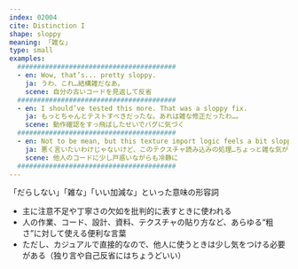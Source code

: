 ```yaml
---
index: 02004
cite: Distinction I
shape: sloppy
meaning: 「雑な」
type: small
examples:
  ########################################
  - en: Wow, that’s... pretty sloppy.
    ja: うわ、これ…結構雑だなあ。
    scene: 自分の古いコードを見返して反省
  ########################################
  - en: I should’ve tested this more. That was a sloppy fix.
    ja: もっとちゃんとテストすべきだったな。あれは雑な修正だったわ…。
    scene: 動作確認をすっ飛ばしたせいでバグに気づく
  ########################################
  - en: Not to be mean, but this texture import logic feels a bit sloppy.
    ja: 悪く言いたいわけじゃないけど、このテクスチャ読み込みの処理…ちょっと雑な気がするなあ。
    scene: 他人のコードに少し戸惑いながらも冷静に
  ########################################
---
```


「だらしない」「雑な」「いい加減な」といった意味の形容詞

- 主に注意不足や丁寧さの欠如を批判的に表すときに使われる
- 人の作業、コード、設計、資料、テクスチャの貼り方など、あらゆる“粗さ”に対して使える便利な言葉
- ただし、カジュアルで直接的なので、他人に使うときは少し気をつける必要がある（独り言や自己反省にはちょうどいい）
